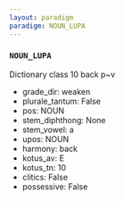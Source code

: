```yaml
---
layout: paradigm
paradigm: NOUN_LUPA
---
```

### ` NOUN_LUPA `

Dictionary class 10 back p~v
* grade_dir: weaken
* plurale_tantum: False
* pos: NOUN
* stem_diphthong: None
* stem_vowel: a
* upos: NOUN
* harmony: back
* kotus_av: E
* kotus_tn: 10
* clitics: False
* possessive: False
